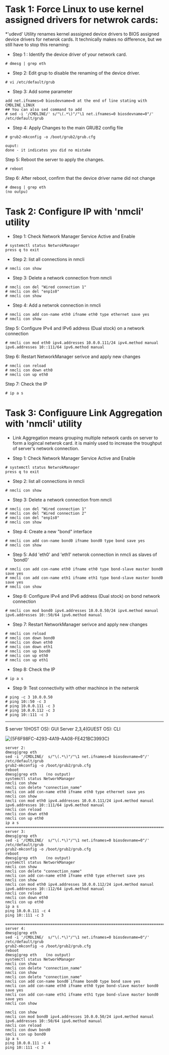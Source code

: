 # Task 1: Force Linux to use kernel assigned drivers for netwrok cards:
*'udevd' Utility renames kernel asssigned device drivers to BIOS assigned device drivers for netwrok cards. It technically makes no difference, but we still have to stop this renaming:

* Step 1 : Identify the device driver of your network card.
```
# dmesg | grep eth
```
* Step 2: Edit grup to disable the renaming of the device driver.
```
# vi /etc/default/grub
```
* Step 3: Add some parameter
```
add net.ifnames=0 biosdevname=0 at the end of line stating with CMDLINE_LINUX
## You can also sed command to add
# sed -i '/CMDLINE/' s/"\(.*\)"/"\1 net.ifnames=0 biosdevname=0"/' /etc/default/grub
```
* Step 4: Apply Changes to the main GRUB2 config file
```
# grub2-mkconfig -o /boot/grub2/grub.cfg

ouput:
done - it indicates you did no mistake
```
Step 5: Reboot the server to apply the changes.
```
# reboot
```
Step 6: After reboot, confirm that the device driver name did not change
```
# dmesg | grep eth
(no outpu)
```

# Task 2: Configure IP with 'nmcli' utility

* Step 1: Check Network Manager Service Active and Enable
```
# systemctl status NetwrokManager
press q to exit
```
* Step 2: list all connections in nmcli
```
# nmcli con show
```
* Step 3: Delete a network connection from nmcli
```
# nmcli con del "Wired connection 1"
# nmcli con del "enp1s0"
# nmcli con show
```
* Step 4: Add a netwrok connection in nmcli
```
# nmcli con add con-name eth0 ifname eth0 type ethernet save yes
# nmcli con show
```
Step 5: Configure IPv4 and IPv6  address  (Dual stock) on a network connection
```
# nmcli con mod eth0 ipv4.addresses 10.0.0.111/24 ipv4.method manual ipv6.addresses 10::111/64 ipv6.method manual
```
Step 6: Restart NetworkManager serivce and  apply new changes
```
# nmcli con reload
# nmcli con down eth0
# nmcli con up eth0 
```
Step 7: Check the IP
```
# ip a s
```

# Task 3: Configuure Link Aggregation with 'nmcli' utility
* Link Aggregation means grouping multiple network cards on server to form a logincal netwrok card. it is mainly used to increase the troughput of server's network connection.

* Step 1: Check Network Manager Service Active and Enable
```
# systemctl status NetwrokManager
press q to exit
```
* Step 2: list all connections in nmcli
```
# nmcli con show
```
* Step 3: Delete a network connection from nmcli
```
# nmcli con del "Wired connection 1"
# nmcli con del "Wired connection 2"
# nmcli con del "enp1s0"
# nmcli con show
```
* Step 4: Create a new "bond" interface
```
# nmcli con add con-name bond0 ifname bond0 type bond save yes
# nmcli con show

```
* Step 5: Add 'eth0' and 'eth1' netwrok connection in nmcli as slaves of 'bond0'
```
# nmcli con add con-name eth0 ifname eth0 type bond-slave master bond0 save yes
# nmcli con add con-name eth1 ifname eth1 type bond-slave master bond0 save yes
# nmcli con show

```
*  Step 6: Configure IPv4 and IPv6  address  (Dual stock) on bond network connection
```
# nmcli con mod bond0 ipv4.addresses 10.0.0.50/24 ipv4.method manual ipv6.addresses 10::50/64 ipv6.method manual
```
*  Step 7: Restart NetworkManager serivce and  apply new changes
```
# nmcli con reload
# nmcli con down bond0
# nmcli con down eth0
# nmcli con down eth1
# nmcli con up bond0
# nmcli con up eth0
# nmcli con up eth1
```
* Step 8: Check the IP
```
# ip a s
```
* Step 9: Test connectivity with other  machince in the netwrok
```
# ping -c 3 10.0.0.50
# ping 10::50 -c 3
# ping 10.0.0.111 -c 3
# ping 10.0.0.112 -c 3
# ping 10::111 -c 3 
```

___________________________________________________________________________________________________________________________________________________________________________

 $ server 1(HOST OS): GUI Server 2,3,4(GUEST OS): CLI

![{5F6F98FC-4293-4A19-AA08-FE421BC3993C}](https://github.com/user-attachments/assets/eea228b3-5c63-4450-86d7-c15004aa651d)

```
server 2:
dmesg|grep eth
sed -i '/CMDLINE/  s/"\(.*\)"/"\1 net.ifnames=0 biosdevname=0"/'  /etc/default/grub
grub2-mkconfig -o /boot/grub2/grub.cfg
reboot
dmesg|grep eth    (no output)
systemctl status NetworkManager
nmcli con show
nmcli con delete "connection_name"
nmcli con add con-name eth0 ifname eth0 type ethernet save yes
nmcli con show
nmcli con mod eth0 ipv4.addresses 10.0.0.111/24 ipv4.method manual ipv6.addresses 10::111/64 ipv6.method manual
nmcli con reload
nmcli con down eth0
nmcli con up eth0
ip a s
===========================================================================================
server 3:
dmesg|grep eth
sed -i '/CMDLINE/  s/"\(.*\)"/"\1 net.ifnames=0 biosdevname=0"/'  /etc/default/grub
grub2-mkconfig -o /boot/grub2/grub.cfg
reboot
dmesg|grep eth    (no output)
systemctl status NetworkManager
nmcli con show
nmcli con delete "connection_name"
nmcli con add con-name eth0 ifname eth0 type ethernet save yes
nmcli con show
nmcli con mod eth0 ipv4.addresses 10.0.0.112/24 ipv4.method manual ipv6.addresses 10::112/64 ipv6.method manual
nmcli con reload
nmcli con down eth0
nmcli con up eth0
ip a s
ping 10.0.0.111 -c 4
ping 10::111 -c 3

===========================================================================================
server 4:
dmesg|grep eth
sed -i '/CMDLINE/  s/"\(.*\)"/"\1 net.ifnames=0 biosdevname=0"/'  /etc/default/grub
grub2-mkconfig -o /boot/grub2/grub.cfg
reboot
dmesg|grep eth    (no output)
systemctl status NetworkManager
nmcli con show
nmcli con delete "connection_name"
nmcli con show
nmcli con delete "connection_name"
nmcli con add con-name bond0 ifname bond0 type bond save yes
nmcli con add con-name eth0 ifname eth0 type bond-slave master bond0 save yes
nmcli con add con-name eth1 ifname eth1 type bond-slave master bond0 save yes
nmcli con show

nmcli con show
nmcli con mod bond0 ipv4.addresses 10.0.0.50/24 ipv4.method manual ipv6.addresses 10::50/64 ipv6.method manual
nmcli con reload
nmcli con down bond0
nmcli con up bond0
ip a s
ping 10.0.0.111 -c 4
ping 10::111 -c 3
```
